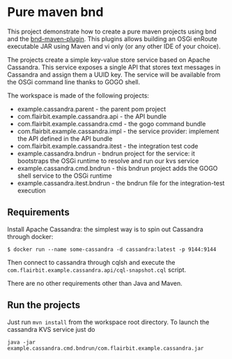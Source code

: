 # Pure maven bnd

This project demonstrate how to create a pure maven projects using bnd and the [bnd-maven-plugin](https://github.com/bndtools/bnd/tree/master/maven/bnd-maven-plugin).
This plugins allows building an OSGi enRoute executable JAR using Maven and vi only (or any other IDE of your choice).

The projects create a simple key-value store service based on Apache Cassandra. This service exposes a single API that stores text messages in Cassandra and assign them a UUID key.
The service will be available from the OSGi command line thanks to GOGO shell.

The workspace is made of the following projects:

* example.cassandra.parent - the parent pom project
* com.flairbit.example.cassandra.api - the API bundle
* com.flairbit.example.cassandra.cmd - the gogo command bundle
* com.flairbit.example.cassandra.impl - the service provider: implement the API defined in the API bundle
* com.flairbit.example.cassandra.itest - the integration test code
* example.cassandra.bndrun - bndrun project for the service: it bootstraps the OSGi runtime to resolve and run our kvs service
* example.cassandra.cmd.bndrun - this bndrun project adds the GOGO shell service to the OSGi runtime
* example.cassandra.itest.bndrun - the bndrun file for the integration-test execution

## Requirements
Install Apache Cassandra: the simplest way is to spin out Cassandra through docker:

	$ docker run --name some-cassandra -d cassandra:latest -p 9144:9144

Then connect to cassandra through cqlsh and execute the `com.flairbit.example.cassandra.api/cql-snapshot.cql` script.

There are no other requirements other than Java and Maven.

## Run the projects
Just run `mvn install` from the workspace root directory. To launch the cassandra KVS service just do

	java -jar example.cassandra.cmd.bndrun/com.flairbit.example.cassandra.jar